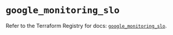 # `google_monitoring_slo`

Refer to the Terraform Registry for docs: [`google_monitoring_slo`](https://registry.terraform.io/providers/hashicorp/google-beta/6.43.0/docs/resources/google_monitoring_slo).
